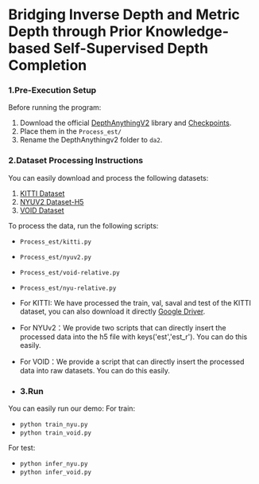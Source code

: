 # Bridging Inverse Depth and Metric Depth through Prior Knowledge-based Self-Supervised Depth Completion

### 1.Pre-Execution Setup  

Before running the program:  
1. Download the official [DepthAnythingV2](https://github.com/DepthAnything/Depth-Anything-V2) library and [Checkpoints](https://github.com/DepthAnything/Depth-Anything-V2/tree/main/metric_depth#pre-trained-models).  
2. Place them in the `Process_est/ `  
3. Rename the DepthAnythingv2 folder to `da2`.  

### 2.Dataset Processing Instructions

You can easily download and process the following datasets:

1. [KITTI Dataset](http://www.cvlibs.net/datasets/kitti/eval_depth.php?benchmark=depth_completion)  
2. [NYUV2 Dataset-H5](http://datasets.lids.mit.edu/sparse-to-dense/data/nyudepthv2.tar.gz)
3. [VOID Dataset](https://drive.google.com/open?id=1rzTFD35OCxMIguxLDcBxuIdhh5T2G7h4)  

To process the data, run the following scripts:  
- `Process_est/kitti.py`  
- `Process_est/nyuv2.py`
- `Process_est/void-relative.py`  
- `Process_est/nyu-relative.py`
- For KITTI: We have processed the train, val, saval and test of the KITTI dataset, you can also download it directly [Google Driver](https://drive.google.com/drive/folders/1MM3gwcAIz6JAED2PLrvwGRLGO8yYT5l5?usp=sharing).
- For NYUv2：We provide two scripts that can directly insert the processed data into the h5 file with keys('est','est_r'). You can do this easily.
- For VOID：We provide a script that can directly insert the processed data into raw datasets. You can do this easily.

- ### 3.Run
You can easily run our demo:
For train:
- `python train_nyu.py`
- `python train_void.py`
  
For test:
- `python infer_nyu.py`
- `python infer_void.py`


